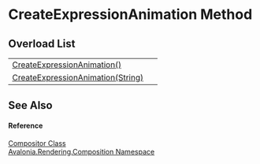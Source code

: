 # CreateExpressionAnimation Method


## Overload List
<table>
<tr>
<td><a href="M_Avalonia_Rendering_Composition_Compositor_CreateExpressionAnimation">CreateExpressionAnimation()</a></td>
<td> </td>
</tr>
<tr>
<td><a href="M_Avalonia_Rendering_Composition_Compositor_CreateExpressionAnimation_1">CreateExpressionAnimation(String)</a></td>
<td> </td>
</tr>
</table>

## See Also


#### Reference
<a href="T_Avalonia_Rendering_Composition_Compositor">Compositor Class</a>  
<a href="N_Avalonia_Rendering_Composition">Avalonia.Rendering.Composition Namespace</a>  

